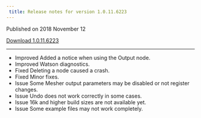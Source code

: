 ```yaml
---
 title: Release notes for version 1.0.11.6223
---
```


Published on 2018 November 12

<a href="http://medium.com/quadspinner/" class="btn btn-sm btn-primary">Download 1.0.11.6223</a>

***

<ul class="changelog">
<li class="improved"><span>Improved</span>  Added a notice when using the Output node.</li>
<li class="improved"><span>Improved</span>  Watson diagnostics.</li>
<li class="fixed"><span>Fixed</span>  Deleting a node caused a crash.</li>
<li class="fixed"><span>Fixed</span>  Minor fixes.</li>
<li class="issue"><span>Issue</span>  Some Mesher output parameters may be disabled or not register changes.</li>
<li class="issue"><span>Issue</span>  Undo does not work correctly in some cases.</li>
<li class="issue"><span>Issue</span>  16k and higher build sizes are not available yet.</li>
<li class="issue"><span>Issue</span>  Some example files may not work completely.</li>
</ul>
